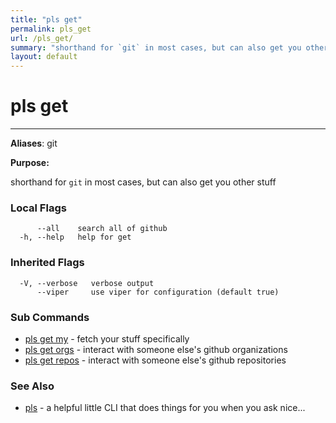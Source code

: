 ```yaml
---
title: "pls get"
permalink: pls_get
url: /pls_get/
summary: "shorthand for `git` in most cases, but can also get you other stuff"
layout: default
---
```

# pls get 

---
**Aliases**: git

**Purpose:**

shorthand for `git` in most cases, but can also get you other stuff

### Local Flags

```
      --all    search all of github
  -h, --help   help for get
```

### Inherited Flags

```
  -V, --verbose   verbose output
      --viper     use viper for configuration (default true)
```
### Sub Commands

* [pls get my](/pls_get_my/)	 - fetch your stuff specifically
* [pls get orgs](/pls_get_orgs/)	 - interact with someone else's github organizations
* [pls get repos](/pls_get_repos/)	 - interact with someone else's github repositories

### See Also

* [pls](/pls/)	 - a helpful little CLI that does things for you when you ask nice...
